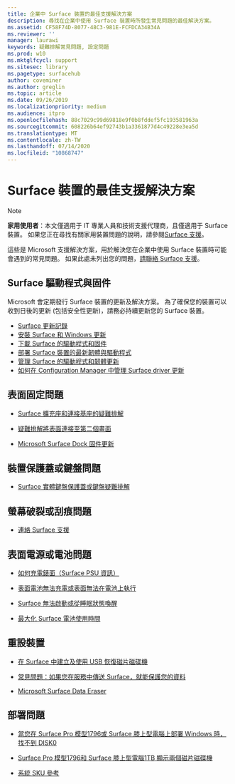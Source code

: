 ```yaml
---
title: 企業中 Surface 裝置的最佳支援解決方案
description: 尋找在企業中使用 Surface 裝置時所發生常見問題的最佳解決方案。
ms.assetid: CF58F74D-8077-48C3-981E-FCFDCA34B34A
ms.reviewer: ''
manager: laurawi
keywords: 疑難排解常見問題, 設定問題
ms.prod: w10
ms.mktglfcycl: support
ms.sitesec: library
ms.pagetype: surfacehub
author: coveminer
ms.author: greglin
ms.topic: article
ms.date: 09/26/2019
ms.localizationpriority: medium
ms.audience: itpro
ms.openlocfilehash: 88c7029c99d69818e9f0b8fddef5fc193581963a
ms.sourcegitcommit: 608226b64ef92743b1a3361877d4c49228e3ea5d
ms.translationtype: MT
ms.contentlocale: zh-TW
ms.lasthandoff: 07/14/2020
ms.locfileid: "10868747"
---
```

# Surface 裝置的最佳支援解決方案

> [!Note]
> **家用使用者**：本文僅適用于 IT 專業人員和技術支援代理商，且僅適用于 Surface 裝置。 如果您正在尋找有關家用裝置問題的說明，請參閱[Surface 支援](contact-surface-support.md?tabs=online)。

這些是 Microsoft 支援解決方案，用於解決您在企業中使用 Surface 裝置時可能會遇到的常見問題。 如果此處未列出您的問題，[請聯絡 Surface 支援](contact-surface-support.md?tabs=online)。

## Surface 驅動程式與固件

Microsoft 會定期發行 Surface 裝置的更新及解決方案。 為了確保您的裝置可以收到日後的更新 (包括安全性更新)，請務必持續更新您的 Surface 裝置。

- [Surface 更新記錄](https://www.microsoft.com/surface/support/install-update-activate/surface-update-history)
- [安裝 Surface 和 Windows 更新](https://www.microsoft.com/surface/support/performance-and-maintenance/install-software-updates-for-surface?os=windows-10&=undefined)
- [下載 Surface 的驅動程式和固件](https://support.microsoft.com/help/4023482)
- [部署 Surface 裝置的最新韌體與驅動程式](https://docs.microsoft.com/surface/deploy-the-latest-firmware-and-drivers-for-surface-devices)
- [管理 Surface 的驅動程式和韌體更新](https://docs.microsoft.com/surface/manage-surface-pro-3-firmware-updates)
- [如何在 Configuration Manager 中管理 Surface driver 更新](https://support.microsoft.com/help/4098906)

## 表面固定問題

- [Surface 擴充座和連接基座的疑難排解](https://support.microsoft.com/help/4023468/surface-troubleshoot-surface-dock-and-docking-stations)

- [疑難排解將表面連接至第二個畫面](https://support.microsoft.com/help/4023496)

- [Microsoft Surface Dock 固件更新](https://docs.microsoft.com/surface/surface-dock-updater)

## 裝置保護蓋或鍵盤問題

- [Surface 實體鍵盤保護蓋或鍵盤疑難排解](https://www.microsoft.com/surface/support/hardware-and-drivers/troubleshoot-surface-keyboards)

## 螢幕破裂或刮痕問題

- [連絡 Surface 支援](contact-surface-support.md?tabs=online)

## 表面電源或電池問題

- [如何充電錶面（Surface PSU 資訊）](https://support.microsoft.com/help/4023496)

- [表面電池無法充電或表面無法在電池上執行](https://support.microsoft.com/help/4023536)

- [Surface 無法啟動或從睡眠狀態喚醒](https://support.microsoft.com/help/4023537)

- [最大化 Surface 電池使用時間](https://support.microsoft.com/help/4483194)

## 重設裝置

- [在 Surface 中建立及使用 USB 恢復磁片磁碟機](https://support.microsoft.com/help/4023512)

- [常見問題：如果您在服務中傳送 Surface，就能保護您的資料](https://support.microsoft.com/help/4023508)

- [Microsoft Surface Data Eraser](https://docs.microsoft.com/surface/microsoft-surface-data-eraser)

## 部署問題

- [當您在 Surface Pro 模型1796或 Surface 膝上型電腦上部署 Windows 時，找不到 DISK0](https://support.microsoft.com/help/4046108)

- [Surface Pro 模型1796和 Surface 膝上型電腦1TB 顯示兩個磁片磁碟機](https://support.microsoft.com/help/4046105)

- [系統 SKU 參考](https://docs.microsoft.com/surface/surface-system-sku-reference)

